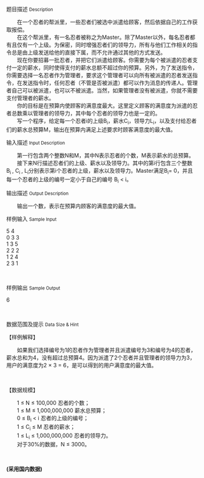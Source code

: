 <div class="panel panel-default">
<div class="area-title">
<span>
题目描述
<small>Description</small>
</span></div>
<div class="panel-body">

<p><span>　　在一个忍者的帮派里，一些忍者们被选中派遣给顾客，然后依据自己的工作获取报偿。</span><br><span>　　在这个帮派里，有一名忍者被称之为Master。除了Master以外，每名忍者都有且仅有一个上级。为保密，同时增强忍者们的领导力，所有与他们工作相关的指令总是由上级发送给他的直接下属，而不允许通过其他的方式发送。</span><br><span>　　现在你要招募一批忍者，并把它们派遣给顾客。你需要为每个被派遣的忍者支付一定的薪水，同时使得支付的薪水总额不超过你的预算。另外，为了发送指令，你需要选择一名忍者作为管理者，要求这个管理者可以向所有被派遣的忍者发送指令，在发送指令时，任何忍者（不管是否被派遣）都可以作为消息的传递人。管理者自己可以被派遣，也可以不被派遣。当然，如果管理者没有被派遣，你就不需要支付管理者的薪水。</span><br><span>　　你的目标是在预算内使顾客的满意度最大。这里定义顾客的满意度为派遣的忍者总数乘以管理者的领导力，其中每个忍者的领导力也是一定的。</span><br><span>　　写一个程序，给定每一个忍者i的上级B</span><sub>i</sub><span>，薪水C</span><sub>i</sub><span>，领导力L</span><sub>i</sub><span>，以及支付给忍者们的薪水总预算M，输出在预算内满足上述要求时顾客满意度的最大值。</span></p>

</div>
</div>

<div class="panel panel-default">
<div class="area-title">
<span>
输入描述
<small>Input Description</small>
</span></div>
<div class="panel-body">
<p><span>　　第一行包含两个整数N和M，其中N表示忍者的个数，M表示薪水的总预算。</span><br><span>　　接下来N行描述忍者们的上级、薪水以及领导力。其中的第i行包含三个整数B</span><sub>i </sub><span>, C</span><sub>i </sub><span>, L</span><sub>i</sub><span>分别表示第i个忍者的上级，薪水以及领导力。Master满足B</span><sub>i</sub><span>= 0，并且每一个忍者的上级的编号一定小于自己的编号 B</span><sub>i</sub><span> &lt; i。</span></p>

</div>
</div>
<div  class="panel panel-default">
<div class="area-title">
<span>
输出描述
<small>Output Description</small>
</span></div>
<div class="panel-body">

<p><span>　　输出一个数，表示在预算内顾客的满意度的最大值。</span></p>

</div>
</div>


<div class="panel panel-default">
<div class="area-title">
<span>
样例输入
<small>Sample Input</small>
</span></div>
<div class="panel-body">
<p><span>5 4</span><br><span>0 3 3</span><br><span>1 3 5</span><br><span>2 2 2</span><br><span>1 2 4</span><br><span>2 3 1</span></p>
<p><span><br></span></p>

</div>
</div>

<div class="panel panel-default">
<div class="area-title">
<span>
样例输出
<small>Sample Output</small>
</span></div>
<div class="panel-body">
<p><span>6</span></p>
<p><span><br></span></p>

</div>
</div>

<div class="panel panel-default">
<div class="area-title">
<span>
数据范围及提示
<small>Data Size & Hint</small>
</span></div>
<div class="panel-body">
<p><span><span>【样例解释】</span></span></p>
<p><span><span>　　如果我们选择编号为1的忍者作为管理者并且派遣编号为3和编号为4的忍者，薪水总和为4，没有超过总预算4。因为派遣了2个忍者并且管理者的领导力为3，用户的满意度为2 × 3 = 6，是可以得到的用户满意度的最大值。</span></span></p>
<p><span><br></span></p>
<p><span>【数据规模】</span></p>
<p><span>　　1 ≤ N ≤ 100,000 忍者的个数；</span><br><span>　　1 ≤ M ≤ 1,000,000,000 薪水总预算；</span><br><span>　　0 ≤ B</span><sub>i</sub><span> &lt; i 忍者的上级的编号；</span><br><span>　　1 ≤ C</span><sub>i</sub><span> ≤ M 忍者的薪水；</span><br><span>　　1 ≤ L</span><sub>i</sub><span> ≤ 1,000,000,000 忍者的领导力。</span><br><span>　　对于30%的数据，N ≤ 3000。</span></p>
<p><span><br></span></p>
<p><strong>(采用国内数据)</strong></p>
</div>
</div>
